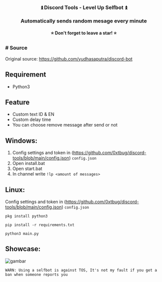 <div align="center">
  <h3>⏫ Discord Tools - Level Up Selfbot ⏫</h3>
 </div>
<h3 align="center">Automatically sends random mesage every minute</h3>
<h4 align="center">⭐ Don't forget to leave a star! ⭐</h4>

### # Source
Original source: https://github.com/yudhasaputra/discord-bot

## Requirement
* Python3

## Feature
* Custom text ID & EN
* Custom delay time
* You can choose remove message after send or not

## Windows:
1. Config settings and token in (https://github.com/0xtbug/discord-tools/blob/main/config.json) `config.json`
2. Open install.bat
3. Open start.bat
5. In channel write `!lp <amount of messages>`

## Linux:

Config settings and token in (https://github.com/0xtbug/discord-tools/blob/main/config.json) `config.json`
~~~
pkg install python3
~~~

~~~
pip install -r requirements.txt 
~~~

~~~
python3 main.py
~~~

## Showcase:

![gambar](https://user-images.githubusercontent.com/54710482/213102998-01e4e745-5d7c-4c31-8472-f4b4dda1a2c3.png)

`WARN: Using a selfbot is against TOS, It's not my fault if you get a ban when someone reports you`
